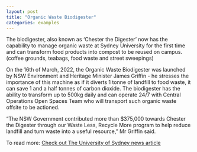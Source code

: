 ```yaml
---
layout: post
title: "Organic Waste Biodigester"
categories: examples
---
```


The biodigester, also known as ‘Chester the Digester’ now has the capability to manage organic waste at Sydney University for the first time and can transform food products into compost to be reused on campus. (coffee grounds, teabags, food waste and street sweepings)

On the 16th of March, 2022, the Organic Waste Biodigester was launched by NSW Environment and Heritage Minister James Griffin - he stresses the importance of this machine as if it diverts 1 tonne of landfill to food waste, it can save 1 and a half tonnes of carbon dioxide. The biodigester has the ability to transform up to 500kg daily and can operate 24/7 with Central Operations Open Spaces Team who will transport such organic waste offsite to be actioned.

“The NSW Government contributed more than $375,000 towards Chester the Digester through our Waste Less, Recycle More program to help reduce landfill and turn waste into a useful resource,” Mr Griffin said.


To read more: [Check out The University of Sydney news article][newslink]

[newslink]: https://www.sydney.edu.au/news-opinion/news/2022/03/16/biodigester-to-convert-waste-into-compost-at-university-of-sydne.html